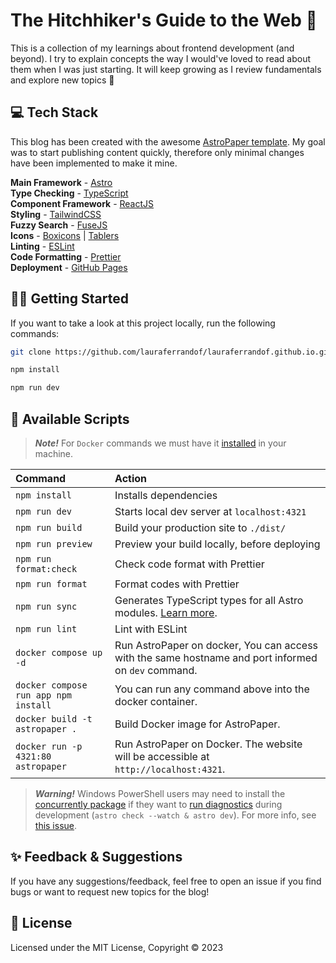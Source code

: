 # The Hitchhiker's Guide to the Web 🚀

This is a collection of my learnings about frontend development (and beyond). I try to explain concepts the way I would've loved to read about them when I was just starting. It will keep growing as I review fundamentals and explore new topics 🌱

## 💻 Tech Stack

This blog has been created with the awesome [AstroPaper template](https://github.com/satnaing/astro-paper). My goal was to start publishing content quickly, therefore only minimal changes have been implemented to make it mine.

**Main Framework** - [Astro](https://astro.build/)  
**Type Checking** - [TypeScript](https://www.typescriptlang.org/)  
**Component Framework** - [ReactJS](https://reactjs.org/)  
**Styling** - [TailwindCSS](https://tailwindcss.com/)  
**Fuzzy Search** - [FuseJS](https://fusejs.io/)  
**Icons** - [Boxicons](https://boxicons.com/) | [Tablers](https://tabler-icons.io/)  
**Linting** - [ESLint](https://eslint.org)  
**Code Formatting** - [Prettier](https://prettier.io/)  
**Deployment** - [GitHub Pages](https://pages.github.com/)

## 👩‍💻 Getting Started

If you want to take a look at this project locally, run the following commands:

```bash
git clone https://github.com/lauraferrandof/lauraferrandof.github.io.git
```

```bash
npm install
```

```bash
npm run dev
```

## 🥷 Available Scripts

> **_Note!_** For `Docker` commands we must have it [installed](https://docs.docker.com/engine/install/) in your machine.

| Command                              | Action                                                                                                                           |
| :----------------------------------- | :------------------------------------------------------------------------------------------------------------------------------- |
| `npm install`                        | Installs dependencies                                                                                                            |
| `npm run dev`                        | Starts local dev server at `localhost:4321`                                                                                      |
| `npm run build`                      | Build your production site to `./dist/`                                                                                          |
| `npm run preview`                    | Preview your build locally, before deploying                                                                                     |
| `npm run format:check`               | Check code format with Prettier                                                                                                  |
| `npm run format`                     | Format codes with Prettier                                                                                                       |
| `npm run sync`                       | Generates TypeScript types for all Astro modules. [Learn more](https://docs.astro.build/en/reference/cli-reference/#astro-sync). |
| `npm run lint`                       | Lint with ESLint                                                                                                                 |
| `docker compose up -d`               | Run AstroPaper on docker, You can access with the same hostname and port informed on `dev` command.                              |
| `docker compose run app npm install` | You can run any command above into the docker container.                                                                         |
| `docker build -t astropaper .`       | Build Docker image for AstroPaper.                                                                                               |
| `docker run -p 4321:80 astropaper`   | Run AstroPaper on Docker. The website will be accessible at `http://localhost:4321`.                                             |

> **_Warning!_** Windows PowerShell users may need to install the [concurrently package](https://www.npmjs.com/package/concurrently) if they want to [run diagnostics](https://docs.astro.build/en/reference/cli-reference/#astro-check) during development (`astro check --watch & astro dev`). For more info, see [this issue](https://github.com/satnaing/astro-paper/issues/113).

## ✨ Feedback & Suggestions

If you have any suggestions/feedback, feel free to open an issue if you find bugs or want to request new topics for the blog!

## 📜 License

Licensed under the MIT License, Copyright © 2023
